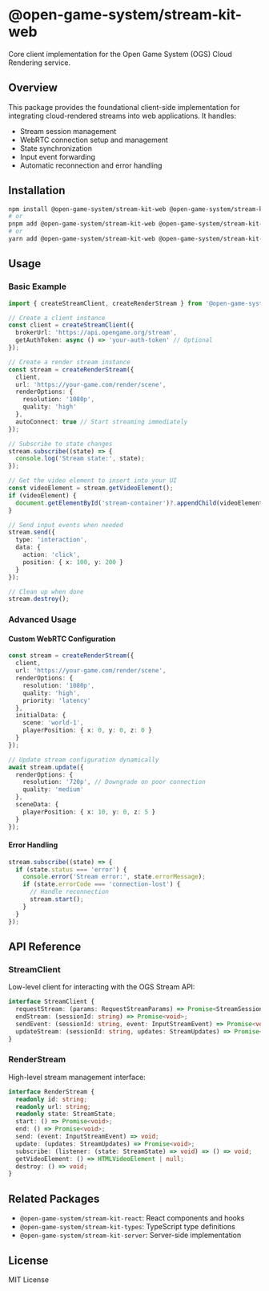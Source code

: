 # @open-game-system/stream-kit-web

Core client implementation for the Open Game System (OGS) Cloud Rendering service.

## Overview

This package provides the foundational client-side implementation for integrating cloud-rendered streams into web applications. It handles:

- Stream session management
- WebRTC connection setup and management
- State synchronization
- Input event forwarding
- Automatic reconnection and error handling

## Installation

```bash
npm install @open-game-system/stream-kit-web @open-game-system/stream-kit-types
# or
pnpm add @open-game-system/stream-kit-web @open-game-system/stream-kit-types
# or
yarn add @open-game-system/stream-kit-web @open-game-system/stream-kit-types
```

## Usage

### Basic Example

```typescript
import { createStreamClient, createRenderStream } from '@open-game-system/stream-kit-web';

// Create a client instance
const client = createStreamClient({
  brokerUrl: 'https://api.opengame.org/stream',
  getAuthToken: async () => 'your-auth-token' // Optional
});

// Create a render stream instance
const stream = createRenderStream({
  client,
  url: 'https://your-game.com/render/scene',
  renderOptions: {
    resolution: '1080p',
    quality: 'high'
  },
  autoConnect: true // Start streaming immediately
});

// Subscribe to state changes
stream.subscribe((state) => {
  console.log('Stream state:', state);
});

// Get the video element to insert into your UI
const videoElement = stream.getVideoElement();
if (videoElement) {
  document.getElementById('stream-container')?.appendChild(videoElement);
}

// Send input events when needed
stream.send({
  type: 'interaction',
  data: {
    action: 'click',
    position: { x: 100, y: 200 }
  }
});

// Clean up when done
stream.destroy();
```

### Advanced Usage

#### Custom WebRTC Configuration

```typescript
const stream = createRenderStream({
  client,
  url: 'https://your-game.com/render/scene',
  renderOptions: {
    resolution: '1080p',
    quality: 'high',
    priority: 'latency'
  },
  initialData: {
    scene: 'world-1',
    playerPosition: { x: 0, y: 0, z: 0 }
  }
});

// Update stream configuration dynamically
await stream.update({
  renderOptions: {
    resolution: '720p', // Downgrade on poor connection
    quality: 'medium'
  },
  sceneData: {
    playerPosition: { x: 10, y: 0, z: 5 }
  }
});
```

#### Error Handling

```typescript
stream.subscribe((state) => {
  if (state.status === 'error') {
    console.error('Stream error:', state.errorMessage);
    if (state.errorCode === 'connection-lost') {
      // Handle reconnection
      stream.start();
    }
  }
});
```

## API Reference

### StreamClient

Low-level client for interacting with the OGS Stream API:

```typescript
interface StreamClient {
  requestStream: (params: RequestStreamParams) => Promise<StreamSession>;
  endStream: (sessionId: string) => Promise<void>;
  sendEvent: (sessionId: string, event: InputStreamEvent) => Promise<void>;
  updateStream: (sessionId: string, updates: StreamUpdates) => Promise<void>;
}
```

### RenderStream

High-level stream management interface:

```typescript
interface RenderStream {
  readonly id: string;
  readonly url: string;
  readonly state: StreamState;
  start: () => Promise<void>;
  end: () => Promise<void>;
  send: (event: InputStreamEvent) => void;
  update: (updates: StreamUpdates) => Promise<void>;
  subscribe: (listener: (state: StreamState) => void) => () => void;
  getVideoElement: () => HTMLVideoElement | null;
  destroy: () => void;
}
```

## Related Packages

- `@open-game-system/stream-kit-react`: React components and hooks
- `@open-game-system/stream-kit-types`: TypeScript type definitions
- `@open-game-system/stream-kit-server`: Server-side implementation

## License

MIT License 